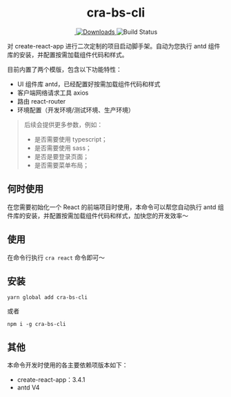 <h1 align="center">cra-bs-cli</h1>
<p align="center">
  <a href="https://github.com/facebook/create-react-app">
  <img src="https://img.shields.io/badge/create--react--app-V3.4.1-blue" alt=""/>
  </a>
  <a href="https://www.npmjs.com/package/cra-bs-cli">
  <img src="https://img.shields.io/badge/npm-0.0.4-green" alt="Downloads"/>
  </a>  
  <img src="https://img.shields.io/badge/build-passing-brightgreen.svg" alt="Build Status"/>
</p>

对 create-react-app 进行二次定制的项目启动脚手架。自动为您执行 antd 组件库的安装，并配置按需加载组件代码和样式。

目前内置了两个模版，包含以下功能特性：

- UI 组件库 antd，已经配置好按需加载组件代码和样式
- 客户端网络请求工具 axios
- 路由 react-router
- 环境配置（开发环境/测试环境、生产环境）

> 后续会提供更多参数，例如：
>
> - 是否需要使用 typescript；
> - 是否需要使用 sass；
> - 是否是要登录页面；
> - 是否需要菜单布局；

## 何时使用

在您需要初始化一个 React 的前端项目时使用，本命令可以帮您自动执行 antd 组件库的安装，并配置按需加载组件代码和样式，加快您的开发效率～

## 使用

在命令行执行 `cra react` 命令即可～

## 安装

```
yarn global add cra-bs-cli
```

或者

```
npm i -g cra-bs-cli
```

## 其他

本命令开发时使用的各主要依赖项版本如下：

- create-react-app：3.4.1
- antd V4
